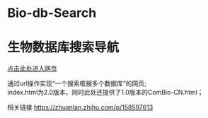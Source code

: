 # Bio-db-Search
# 生物数据库搜索导航

[点击此处进入网页](https://bio-lin-187cad-1302119316.tcloudbaseapp.com/)

通过url操作实现“一个搜索框搜多个数据库”的网页;  
index.html为2.0版本，同时此处还提供了1.0版本的ComBio-CN.html；

相关链接
https://zhuanlan.zhihu.com/p/158597613
